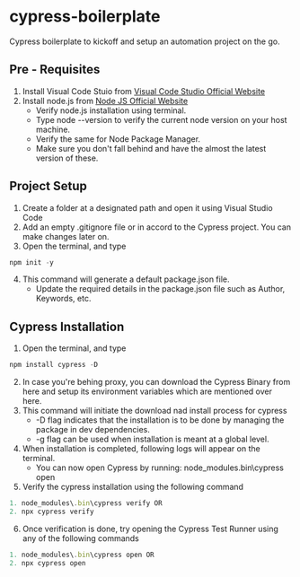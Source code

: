 # cypress-boilerplate
Cypress boilerplate to kickoff and setup an automation project on the go.

## Pre - Requisites
1. Install Visual Code Stuio from [Visual Code Studio Official Website](https://code.visualstudio.com/)
2. Install node.js from [Node JS Official Website](https://nodejs.org/en/)
    * Verify node.js installation using terminal. 
    * Type node --version to verify the current node version on your host machine.
    * Verify the same for Node Package Manager.
    * Make sure you don't fall behind and have the almost the latest version of these.

## Project Setup
1. Create a folder at a designated path and open it using Visual Studio Code
2. Add an empty .gitignore file or in accord to the Cypress project. You can make changes later on.
3. Open the terminal, and type
```JavaScript
npm init -y
```
4. This command will generate a default package.json file.
    * Update the required details in the package.json file such as Author, Keywords, etc.

## Cypress Installation
1. Open the terminal, and type
```JavaScript
npm install cypress -D
```
2. In case you're behing proxy, you can download the Cypress Binary from here and setup its environment variables which are mentioned over here.
3. This command will initiate the download nad install process for cypress
    * -D flag indicates that the installation is to be done by managing the package in dev dependencies.
    * -g flag can be used when installation is meant at a global level.
4. When installation is completed, following logs will appear on the terminal.
    * You can now open Cypress by running: node_modules\.bin\cypress open
5. Verify the cypress installation using the following command
```JavaScript
1. node_modules\.bin\cypress verify OR
2. npx cypress verify
```
6. Once verification is done, try opening the Cypress Test Runner using any of the following commands
```JavaScript
1. node_modules\.bin\cypress open OR
2. npx cypress open
```